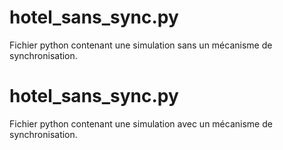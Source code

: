 # hotel_sans_sync.py

Fichier python contenant une simulation sans un mécanisme de synchronisation.

# hotel_sans_sync.py

Fichier python contenant une simulation avec un mécanisme de synchronisation.
